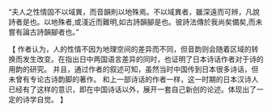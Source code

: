 “夫人之性情固不以域異，而音韻則以地殊焉。不以域異者，雖深遠而可辨，凡說詩者是也。以地殊者,或淺近而難明,如古詩韻腳是也。彼詩法傳於我尚矣備矣,而未嘗有論古詩韻腳者也。”

【
作者认为，人的性情不因为地理空间的差异而不同，但音韵则会随着区域的转换而发生改变。在指出日中两国语言差异的同时，也证明了日本诗话作者对于诗的用韵的研究。
并且，通过作者的叙述可知，虽然当时中国传到日本很多诗话，但未曾有专论古诗韵脚的著作。
和上一部诗话的作者一样，这一时期的日本汉诗人已经有了这样的意识，即在中国诗话以外，展开一套自己新创的论述。体现出了一定的诗学自觉。
】
